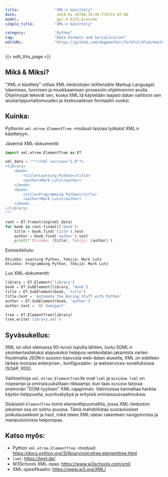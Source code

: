 ```yaml
---
title:                "XML:n käsittely"
date:                  2024-01-26T04:34:49.776731-07:00
model:                 gpt-4-0125-preview
simple_title:         "XML:n käsittely"

category:             "Python"
tag:                  "Data Formats and Serialization"
editURL:              "https://github.com/dogweather/forkful/blob/master/content/fi/python/working-with-xml.md"
---
```


{{< edit_this_page >}}

## Mikä & Miksi?
"XML:n käsittely" viittaa XML-tiedostojen (eXtensible Markup Language) lukemisen, luomisen ja muokkaamisen prosessiin ohjelmoinnin avulla. Ohjelmoijat tekevät sen, koska XML:tä käytetään laajasti datan vaihtoon sen alustariippumattomuuden ja itsekuvailevan formaatin vuoksi.

## Kuinka:
Pythonin `xml.etree.ElementTree` -moduuli tarjoaa työkalut XML:n käsittelyyn.

Jäsennä XML-dokumentti:
```python
import xml.etree.ElementTree as ET

xml_data = """<?xml version="1.0"?>
<library>
    <book>
        <title>Learning Python</title>
        <author>Mark Lutz</author>
    </book>
    <book>
        <title>Programming Python</title>
        <author>Mark Lutz</author>
    </book>
</library>
"""

root = ET.fromstring(xml_data)
for book in root.findall('book'):
    title = book.find('title').text
    author = book.find('author').text
    print(f'Otsikko: {title}, Tekijä: {author}')
```
Esimerkkitulo:
```
Otsikko: Learning Python, Tekijä: Mark Lutz
Otsikko: Programming Python, Tekijä: Mark Lutz
```

Luo XML-dokumentti:
```python
library = ET.Element('library')
book = ET.SubElement(library, 'book')
title = ET.SubElement(book, 'title')
title.text = 'Automate the Boring Stuff with Python'
author = ET.SubElement(book, 'author')
author.text = 'Al Sweigart'

tree = ET.ElementTree(library)
tree.write('library.xml')
```

## Syväsukellus:
XML on ollut olemassa 90-luvun lopulta lähtien, luotu SGML:n yksinkertaistetuksi alajoukoksi helppoa verkkodatan jakamista varten. Huolimatta JSON:n suosion kasvusta web-datan alueella, XML on edelleen tärkeä monissa enterprise-, konfiguraatio- ja webservices-sovelluksissa (SOAP, RSS).

Vaihtoehtoja `xml.etree.ElementTree`:lle ovat `lxml` ja `minidom`. `lxml` on nopeampi ja ominaisuuksiltaan rikkaampi, kun taas `minidom` tarjoaa enemmän "DOM-tyylisen" XML-rajapinnan. Valinnoissa kannattaa harkita käytön helppoutta, suorituskykyä ja erityisiä ominaisuusvaatimuksia.

Sisäisesti `ElementTree` toimii elementtipuumallilla, jossa XML-tiedoston jokainen osa on solmu puussa. Tämä mahdollistaa suoraviivaiset polkulausekkeet ja haut, mikä tekee XML-datan rakenteen navigoinnista ja manipuloinnista helpompaa.

## Katso myös:
- Python `xml.etree.ElementTree` -moduuli: https://docs.python.org/3/library/xml.etree.elementtree.html
- `lxml`: https://lxml.de/
- W3Schools XML-opas: https://www.w3schools.com/xml/
- XML-spesifikaatio: https://www.w3.org/XML/
